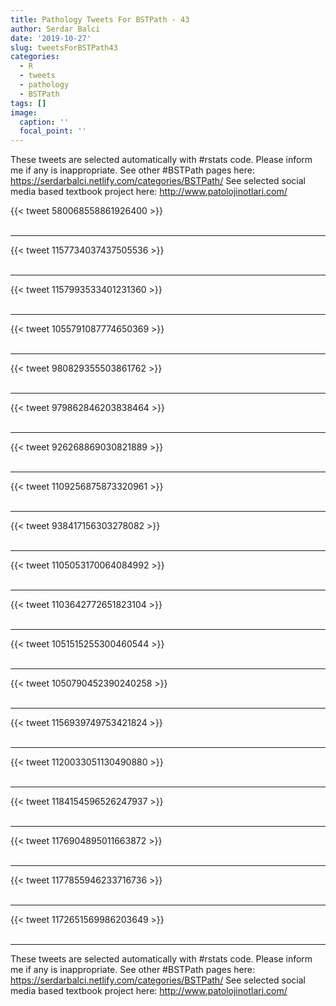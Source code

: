 ```yaml
---
title: Pathology Tweets For BSTPath - 43
author: Serdar Balci
date: '2019-10-27'
slug: tweetsForBSTPath43
categories:
  - R
  - tweets
  - pathology
  - BSTPath
tags: []
image:
  caption: ''
  focal_point: ''
---
```



These tweets are selected automatically with #rstats code. Please inform me if any is inappropriate.
See other #BSTPath pages here: https://serdarbalci.netlify.com/categories/BSTPath/ 
See selected social media based textbook project here: http://www.patolojinotlari.com/

{{< tweet 580068558861926400 >}}
<br>
<br>
<hr>
{{< tweet 1157734037437505536 >}}
<br>
<br>
<hr>
{{< tweet 1157993533401231360 >}}
<br>
<br>
<hr>
{{< tweet 1055791087774650369 >}}
<br>
<br>
<hr>
{{< tweet 980829355503861762 >}}
<br>
<br>
<hr>
{{< tweet 979862846203838464 >}}
<br>
<br>
<hr>
{{< tweet 926268869030821889 >}}
<br>
<br>
<hr>
{{< tweet 1109256875873320961 >}}
<br>
<br>
<hr>
{{< tweet 938417156303278082 >}}
<br>
<br>
<hr>
{{< tweet 1105053170064084992 >}}
<br>
<br>
<hr>
{{< tweet 1103642772651823104 >}}
<br>
<br>
<hr>
{{< tweet 1051515255300460544 >}}
<br>
<br>
<hr>
{{< tweet 1050790452390240258 >}}
<br>
<br>
<hr>
{{< tweet 1156939749753421824 >}}
<br>
<br>
<hr>
{{< tweet 1120033051130490880 >}}
<br>
<br>
<hr>
{{< tweet 1184154596526247937 >}}
<br>
<br>
<hr>
{{< tweet 1176904895011663872 >}}
<br>
<br>
<hr>
{{< tweet 1177855946233716736 >}}
<br>
<br>
<hr>
{{< tweet 1172651569986203649 >}}
<br>
<br>
<hr>


These tweets are selected automatically with #rstats code. Please inform me if any is inappropriate.
See other #BSTPath pages here: https://serdarbalci.netlify.com/categories/BSTPath/ 
See selected social media based textbook project here: http://www.patolojinotlari.com/
